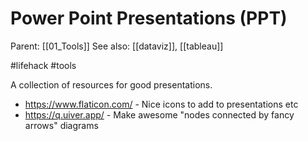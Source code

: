 # Power Point Presentations (PPT)

Parent: [[01_Tools]]
See also: [[dataviz]], [[tableau]]

#lifehack #tools


A collection of resources for good presentations.

* https://www.flaticon.com/ - Nice icons to add to presentations etc
* https://q.uiver.app/ - Make awesome "nodes connected by fancy arrows" diagrams